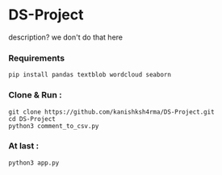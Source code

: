 # DS-Project
description? we don't do that here

### Requirements
```
pip install pandas textblob wordcloud seaborn
```

### Clone & Run :

```
git clone https://github.com/kanishksh4rma/DS-Project.git
cd DS-Project
python3 comment_to_csv.py
```
### At last : 
```
python3 app.py
```

